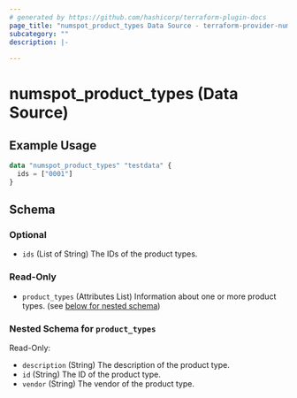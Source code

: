 ```yaml
---
# generated by https://github.com/hashicorp/terraform-plugin-docs
page_title: "numspot_product_types Data Source - terraform-provider-numspot"
subcategory: ""
description: |-
  
---
```


# numspot_product_types (Data Source)



## Example Usage

```terraform
data "numspot_product_types" "testdata" {
  ids = ["0001"]
}
```

<!-- schema generated by tfplugindocs -->
## Schema

### Optional

- `ids` (List of String) The IDs of the product types.

### Read-Only

- `product_types` (Attributes List) Information about one or more product types. (see [below for nested schema](#nestedatt--product_types))

<a id="nestedatt--product_types"></a>
### Nested Schema for `product_types`

Read-Only:

- `description` (String) The description of the product type.
- `id` (String) The ID of the product type.
- `vendor` (String) The vendor of the product type.
